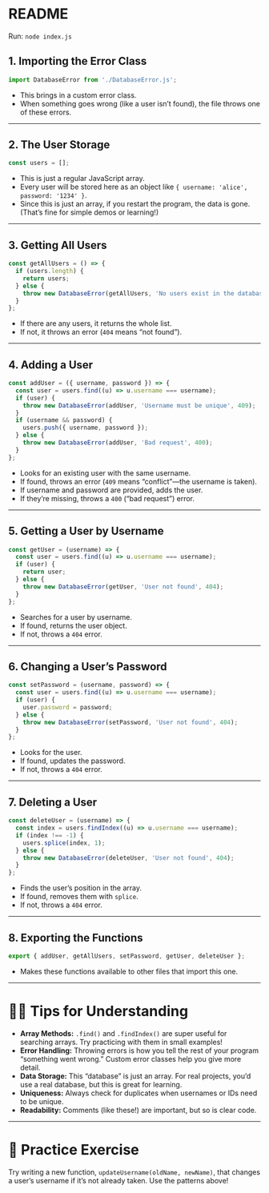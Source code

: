 # README

Run: `node index.js`

## 1. Importing the Error Class

```javascript
import DatabaseError from './DatabaseError.js';
```

- This brings in a custom error class.
- When something goes wrong (like a user isn’t found), the file throws one of these errors.

---

## 2. The User Storage

```javascript
const users = [];
```

- This is just a regular JavaScript array.
- Every user will be stored here as an object like `{ username: 'alice', password: '1234' }`.
- Since this is just an array, if you restart the program, the data is gone. (That’s fine for simple demos or learning!)

---

## 3. Getting All Users

```javascript
const getAllUsers = () => {
  if (users.length) {
    return users;
  } else {
    throw new DatabaseError(getAllUsers, 'No users exist in the database', 404);
  }
};
```

- If there are any users, it returns the whole list.
- If not, it throws an error (`404` means “not found”).

---

## 4. Adding a User

```javascript
const addUser = ({ username, password }) => {
  const user = users.find((u) => u.username === username);
  if (user) {
    throw new DatabaseError(addUser, 'Username must be unique', 409);
  }
  if (username && password) {
    users.push({ username, password });
  } else {
    throw new DatabaseError(addUser, 'Bad request', 400);
  }
};
```

- Looks for an existing user with the same username.
- If found, throws an error (`409` means “conflict”—the username is taken).
- If username and password are provided, adds the user.
- If they’re missing, throws a `400` (“bad request”) error.

---

## 5. Getting a User by Username

```javascript
const getUser = (username) => {
  const user = users.find((u) => u.username === username);
  if (user) {
    return user;
  } else {
    throw new DatabaseError(getUser, 'User not found', 404);
  }
};
```

- Searches for a user by username.
- If found, returns the user object.
- If not, throws a `404` error.

---

## 6. Changing a User’s Password

```javascript
const setPassword = (username, password) => {
  const user = users.find((u) => u.username === username);
  if (user) {
    user.password = password;
  } else {
    throw new DatabaseError(setPassword, 'User not found', 404);
  }
};
```

- Looks for the user.
- If found, updates the password.
- If not, throws a `404` error.

---

## 7. Deleting a User

```javascript
const deleteUser = (username) => {
  const index = users.findIndex((u) => u.username === username);
  if (index !== -1) {
    users.splice(index, 1);
  } else {
    throw new DatabaseError(deleteUser, 'User not found', 404);
  }
};
```

- Finds the user’s position in the array.
- If found, removes them with `splice`.
- If not, throws a `404` error.

---

## 8. Exporting the Functions

```javascript
export { addUser, getAllUsers, setPassword, getUser, deleteUser };
```

- Makes these functions available to other files that import this one.

---

# 🧑‍🎓 Tips for Understanding

- **Array Methods:** `.find()` and `.findIndex()` are super useful for searching arrays. Try practicing with them in small examples!
- **Error Handling:** Throwing errors is how you tell the rest of your program “something went wrong.” Custom error classes help you give more detail.
- **Data Storage:** This “database” is just an array. For real projects, you’d use a real database, but this is great for learning.
- **Uniqueness:** Always check for duplicates when usernames or IDs need to be unique.
- **Readability:** Comments (like these!) are important, but so is clear code.

---

# 🎯 Practice Exercise

Try writing a new function, `updateUsername(oldName, newName)`, that changes a user’s username if it’s not already taken. Use the patterns above!


